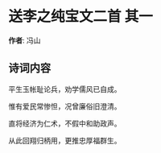 # 送李之纯宝文二首  其一

**作者**: 冯山

## 诗词内容

平生玉帐耻论兵，劝学儒风已自成。

惟有爱民常惨怛，况曾廉俗旧澄清。

直将经济为仁术，不假中和助政声。

从此回翔归柄用，更推忠厚福群生。

